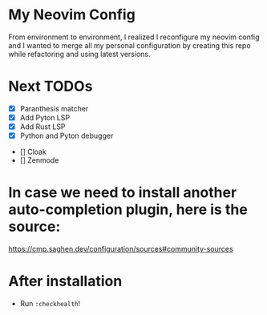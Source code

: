 # My Neovim Config
From environment to environment, I realized I reconfigure my neovim config and I wanted to merge all my personal configuration by creating this repo while refactoring and using latest versions.

# Next TODOs
- [X] Paranthesis matcher
- [X] Add Pyton LSP
- [X] Add Rust LSP
- [X] Python and Pyton debugger
- [] Cloak
- [] Zenmode


# In case we need to install another auto-completion plugin, here is the source:
https://cmp.saghen.dev/configuration/sources#community-sources

# After installation
- Run `:checkhealth`!

